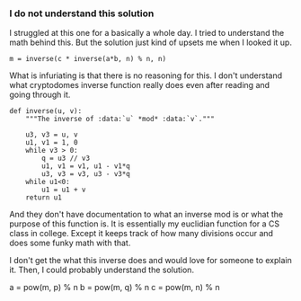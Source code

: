 
### I do not understand this solution

I struggled at this one for a basically a whole day.
I tried to understand the math behind this.
But the solution just kind of upsets me when I looked it up.

```
m = inverse(c * inverse(a*b, n) % n, n)
```

What is infuriating is that there is no reasoning for this.
I don't understand what cryptodomes inverse function really 
does even after reading and going through it.

```
def inverse(u, v):
    """The inverse of :data:`u` *mod* :data:`v`."""

    u3, v3 = u, v
    u1, v1 = 1, 0
    while v3 > 0:
        q = u3 // v3
        u1, v1 = v1, u1 - v1*q
        u3, v3 = v3, u3 - v3*q
    while u1<0:
        u1 = u1 + v
    return u1
```

And they don't have documentation to what an inverse mod is or what the purpose of this function is. 
It is essentially my euclidian function for a CS class in college.
Except it keeps track of how many divisions occur and does some funky math with that.


I don't get the what this inverse does and would love for
someone to explain it. Then, I could probably understand the solution. 

a = pow(m, p) % n
b = pow(m, q) % n
c = pow(m, n) % n



